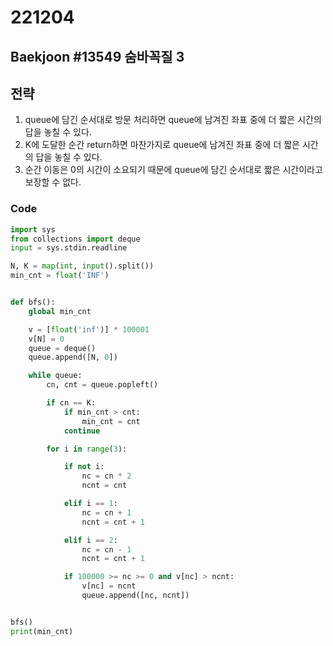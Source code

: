 # 221204

## Baekjoon #13549 숨바꼭질 3

## 전략

1. queue에 담긴 순서대로 방문 처리하면 queue에 남겨진 좌표 중에 더 짧은 시간의 답을 놓칠 수 있다.
2. K에 도달한 순간 return하면 마찬가지로 queue에 남겨진 좌표 중에 더 짧은 시간의 답을 놓칠 수 있다.
3. 순간 이동은 0의 시간이 소요되기 때문에 queue에 담긴 순서대로 짧은 시간이라고 보장할 수 없다.

### Code
```python
import sys
from collections import deque
input = sys.stdin.readline

N, K = map(int, input().split())
min_cnt = float('INF')


def bfs():
    global min_cnt

    v = [float('inf')] * 100001
    v[N] = 0
    queue = deque()
    queue.append([N, 0])

    while queue:
        cn, cnt = queue.popleft()

        if cn == K:
            if min_cnt > cnt:
                min_cnt = cnt
            continue

        for i in range(3):

            if not i:
                nc = cn * 2
                ncnt = cnt

            elif i == 1:
                nc = cn + 1
                ncnt = cnt + 1

            elif i == 2:
                nc = cn - 1
                ncnt = cnt + 1

            if 100000 >= nc >= 0 and v[nc] > ncnt:
                v[nc] = ncnt
                queue.append([nc, ncnt])


bfs()
print(min_cnt)
```